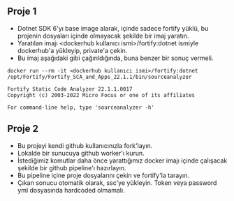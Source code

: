 ## Proje 1
- Dotnet SDK 6'yı base image alarak, içinde sadece fortify yüklü, bu projenin dosyaları içinde olmayacak şekilde bir imaj yaratın.
- Yaratılan imajı <dockerhub kullanıcı ismi>/fortify:dotnet ismiyle dockerhub'a yükleyip, private'a çekin.
- Bu imaj aşağıdaki gibi çağırıldığında, buna benzer bir sonuç vermeli. 

```
docker run --rm -it <dockerhub kullanıcı ismi>/fortify:dotnet /opt/Fortify/Fortify_SCA_and_Apps_22.1.1/bin/sourceanalyzer

Fortify Static Code Analyzer 22.1.1.0017
Copyright (c) 2003-2022 Micro Focus or one of its affiliates

For command-line help, type 'sourceanalyzer -h'
```


## Proje 2
- Bu projeyi kendi github kullanıcınızla fork'layın.
- Lokalde bir sunucuya github worker'ı kurun.
- İstediğimiz komutlar daha önce yarattığımız docker imajı içinde çalışacak şekilde bir github pipeline'ı hazırlayın.
- Bu pipeline içine proje dosyalarını çekin ve fortify'la tarayın.
- Çıkan sonucu otomatik olarak, ssc'ye yükleyin. Token veya password yml dosyasında hardcoded olmamalı.

